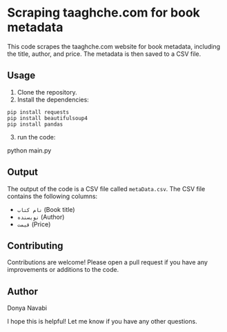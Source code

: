 # Scraping taaghche.com for book metadata

This code scrapes the taaghche.com website for book metadata, including the title, author, and price. The metadata is then saved to a CSV file.

## Usage

1. Clone the repository.
2. Install the dependencies:
```
pip install requests
pip install beautifulsoup4
pip install pandas
```
3. run the code:

python main.py


## Output

The output of the code is a CSV file called `metaData.csv`. The CSV file contains the following columns:

* `نام کتاب` (Book title)
* `نویسنده` (Author)
* `قیمت` (Price)

## Contributing

Contributions are welcome! Please open a pull request if you have any improvements or additions to the code.


## Author

Donya Navabi


I hope this is helpful! Let me know if you have any other questions.